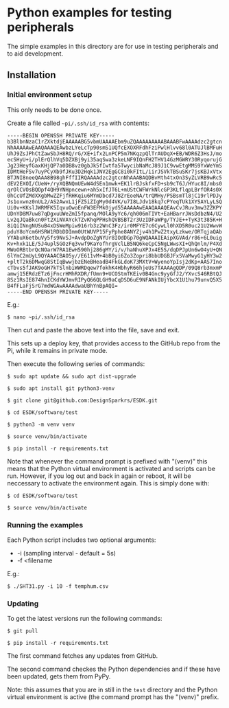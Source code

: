 # Python examples for testing peripherals

The simple examples in this directory are for use in testing peripherals and to
aid development.

## Installation

### Initial environment setup

This only needs to be done once.

Create a file called `~pi/.ssh/id_rsa` with contents:

```
-----BEGIN OPENSSH PRIVATE KEY-----
b3BlbnNzaC1rZXktdjEAAAAABG5vbmUAAAAEbm9uZQAAAAAAAAABAAABFwAAAAdzc2gtcn
NhAAAAAwEAAQAAAQEAwbzLYeLcTp90smS1UQfcEXOXRFdhFziPwlHlvv68l0ATUJlBMFuH
UhJ9ZsJPhCtZawSbJH8RQ/rG/XE+ifx2LnPCP5m7NKqzpQlTrAUDqX+EB/WDR6Z3HsJ/mo
ecSHyU+i/plErQlhVq5DZXBj9yi35aqSwa3zkeLNF9IQnFH2THV14GzMGWRY30RyqorujG
Jg23HeyfGaxKHjQP7a0DB8vz0gbJk5fIwtfa5TwycibNaMcJ89J1C9vwEtgMMS9YxWeYmS
IDMtHeFSv7uyPCyXb9fJKu3D2Hqk1JNV2EgGC8i0kFItL/iirJSVkTBSuSKr7jsKBJxVtx
BTJNI8neeQAAA8B98ghFffIIRQAAAAdzc2gtcnNhAAABAQDBvMth4txOn3SyZLVRB9wRc5
dEV2EXOI/CUeW+/ryXQBNQmUEwW4dSEn1mwk+EK1lrBJskfxFD+sb9cT6J/HYuc8I/mbs0
qrOlCVOsBQOpf4QH9YNHpncewn+ah5xIfJT6L+mUStCWFWrkNlcGP3KLflqpLBrfOR4s0X
0hCcUfZMdXXgbMwZZFjfRHKqiu6MYmDbcd7J8ZrEoeNA/trQMHy/PSBsmTl8jC19rlPDJy
Js1oxwnz0nUL2/AS2AwxL1jFZ5iZIgMy0d4VK/u7I8LJdv18kq7cPYeqTUk1XYSAYLyLSQ
Ui0v+KKslJWRMFK5IqvuOwoEnFW3EFMk0jyd55AAAAAwEAAQAAAQEAvCvJRuv3mw3ZZKPY
UDnYD8M7uw87qDgxuUWeZmI5fpanq/MOlA9yYc6/qh006mTIVt+EaHBarrJWsDdbzN4/U2
Lv2qJQaBkcn0Ft2XiNVAYckTZvKhqPPHshQVBSBT2r3UzIDFaWPg/TYJE++TyK3t385K+H
8iQiINngNUSuB4xDSWeMpiw916rb3z2WnC3Fz/ir0MFYE7c6CywLl0hXD5R0uc21U2WwvW
pduY8oYcm6HSRW1RDbDDImm0UtWUVP15FyPphe8ANYZjv4h1PwZ2txyLzkwe/ORTqjaQAb
YYAbuX6etbuVy5fs9NvSJ+AvdpDoZgNYUr8IOdDGp70gWQAAAIEAipXGVAd/r86+6L0uig
Kv+hxk1LE/5J4uplSGOzFq3vwf9KaYofhrgVclLB5NQ6keCpC5NgLWwsXI+QhQnlm/P4Xd
MWoORBtbrQcNOarW7RA1EwH590hj286gMY/i/v/haNhuXPJx4E5S/dqDPJpUn6wO4yU+QN
6lYmC2mUyL9QYAAACBAO5y//E611vM+4bB0yi6Zo3Zopri8bbUDGBJFxSVaMwyG1yHY3w2
+pltT2k6DMwqG8StIqBwwjbzENeBHeadB4FkGLdoK73MXtV+WyenoYpIsj2dKp+AAS7Ino
cTbvs5fJAK9oGH7kTSlnbiWWRDqew7fokhK4HbhyR66hjeUs7TAAAAgQDP/09Q8rb3mxmP
amwj15ERdzETz6jFncrHMhRXDR/fUmn9+UCOStmTKEiv0B4Gnc9yyGfJ2/YXvcS46RBtQJ
8Sz1RsIE874hnICKdYWJmvRIPyQ66QLGH9aCqDSD6uE9NFANkIUjYbcX1U1hu79unvQ5X5
B4fFLaFjSrG7mdWGAwAAAAdwaUBhYnBpAQI=
-----END OPENSSH PRIVATE KEY-----
```

E.g.:

``$ nano ~pi/.ssh/id_rsa``

Then cut and paste the above text into the file, save and exit.

This sets up a deploy key, that provides access to the GitHub repo from the Pi,
while it remains in private mode. 

Then execute the following series of commands:

```
$ sudo apt update && sudo apt dist-upgrade

$ sudo apt install git python3-venv

$ git clone git@github.com:DesignSparkrs/ESDK.git

$ cd ESDK/software/test

$ python3 -m venv venv

$ source venv/bin/activate

$ pip install -r requirements.txt

```

Note that whenever the command prompt is prefixed with "(venv)" this means that
the Python virtual environment is activated and scripts can be run. However, if
you log out and back in again or reboot, it will be neccessary to activate the
environment again. This is simply done with:

```
$ cd ESDK/software/test

$ source venv/bin/activate
```

### Running the examples

Each Python script includes two optional arguments:

* -i <seconds> (sampling interval - default = 5s)
* -f <filename 

E.g.:

```
$ ./SHT31.py -i 10 -f temphum.csv 
```

### Updating

To get the latest versions run the following commands:

```
$ git pull

$ pip install -r requirements.txt
```

The first command fetches any updates from GitHub.

The second command checkes the Python dependencies and if these have been
updated, gets them from PyPy.

Note: this assumes that you are in still in the `test` directory and the Python
virtual environment is active (the command prompt has the "(venv)" prefix.
